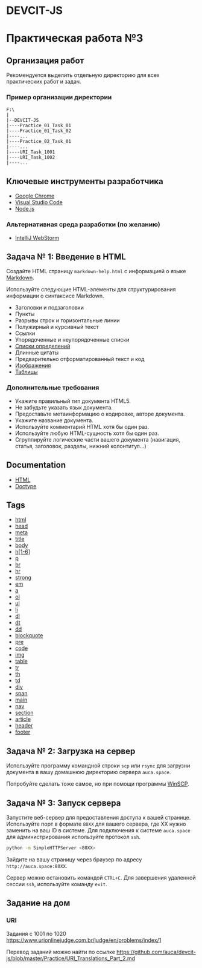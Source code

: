# DEVCIT-JS
Практическая работа №3
======================

## Организация работ

Рекомендуется выделить отдельную директорию для всех практических работ и задач.

### Пример организации директории

```
F:\
|
|--DEVCIT-JS
|----Practice_01_Task_01
|----Practice_01_Task_02
|----...
|----Practice_02_Task_01
|----...
|----URI_Task_1001
|----URI_Task_1002
|----...
```

## Ключевые инструменты разработчика

* [Google Chrome](https://www.google.com/chrome)
* [Visual Studio Code](https://code.visualstudio.com)
* [Node.js](https://nodejs.org/en)

### Альтернативная среда разработки (по желанию)

* [IntelliJ WebStorm](https://www.jetbrains.com/webstorm)

## Задача № 1: Введение в HTML

Создайте HTML страницу `markdown-help.html` с информацией о языке [Markdown](https://daringfireball.net/projects/markdown/).

Используйте следующие HTML-элементы для структурирования информации о синтаксисе Markdown.

* Заголовки и подзаголовки
* Пункты
* Разрывы строк и горизонтальные линии
* Полужирный и курсивный текст
* Ссылки
* Упорядоченные и неупорядоченные списки
* [Списки определений](http://kramdown.gettalong.org/syntax.html#definition-lists)
* Длинные цитаты
* Предварительно отформатированный текст и код
* [Изображения](https://github.com/dcurtis/markdown-mark)
* [Таблицы](http://kramdown.gettalong.org/syntax.html#tables)

### Дополнительные требования

* Укажите правильный тип документа HTML5.
* Не забудьте указать язык документа.
* Предоставьте метаинформацию о кодировке, авторе документа.
* Укажите название документа.
* Используйте комментарий HTML хотя бы один раз.
* Используйте любую HTML-сущность хотя бы один раз.
* Сгруппируйте логические части вашего документа (навигация, статья, заголовок, разделы, нижний колонтитул…)

## Documentation

* [HTML](https://developer.mozilla.org/ru/docs/Glossary/HTML)
* [Doctype](https://developer.mozilla.org/ru/docs/Glossary/Doctype)

## Tags

* [html](https://developer.mozilla.org/ru/docs/Web/HTML/Element/html)
* [head](https://developer.mozilla.org/ru/docs/Web/HTML/Element/head)
* [meta](https://developer.mozilla.org/ru/docs/Web/HTML/Element/meta)
* [title](https://developer.mozilla.org/ru/docs/Web/HTML/Element/title)
* [body](https://developer.mozilla.org/ru/docs/Web/HTML/Element/body)
* [h\[1-6\]](https://developer.mozilla.org/ru/docs/Web/HTML/Element/Heading_Elements)
* [p](https://developer.mozilla.org/ru/docs/Web/HTML/Element/p)
* [br](https://developer.mozilla.org/ru/docs/Web/HTML/Element/br)
* [hr](https://developer.mozilla.org/ru/docs/Web/HTML/Element/hr)
* [strong](https://developer.mozilla.org/ru/docs/Web/HTML/Element/strong)
* [em](https://developer.mozilla.org/ru/docs/Web/HTML/Element/em)
* [a](https://developer.mozilla.org/ru/docs/Web/HTML/Element/a)
* [ol](https://developer.mozilla.org/ru/docs/Web/HTML/Element/ol)
* [ul](https://developer.mozilla.org/ru/docs/Web/HTML/Element/ul)
* [li](https://developer.mozilla.org/ru/docs/Web/HTML/Element/li)
* [dl](https://developer.mozilla.org/ru/docs/Web/HTML/Element/dl)
* [dt](https://developer.mozilla.org/ru/docs/Web/HTML/Element/dt)
* [dd](https://developer.mozilla.org/ru/docs/Web/HTML/Element/dd)
* [blockquote](https://developer.mozilla.org/ru/docs/Web/HTML/Element/blockquote)
* [pre](https://developer.mozilla.org/ru/docs/Web/HTML/Element/pre)
* [code](https://developer.mozilla.org/ru/docs/Web/HTML/Element/code)
* [img](https://developer.mozilla.org/ru/docs/Web/HTML/Element/img)
* [table](https://developer.mozilla.org/ru/docs/Web/HTML/Element/table)
* [tr](https://developer.mozilla.org/ru/docs/Web/HTML/Element/tr)
* [th](https://developer.mozilla.org/ru/docs/Web/HTML/Element/th)
* [td](https://developer.mozilla.org/ru/docs/Web/HTML/Element/td)
* [div](https://developer.mozilla.org/ru/docs/Web/HTML/Element/div)
* [span](https://developer.mozilla.org/ru/docs/Web/HTML/Element/span)
* [main](https://developer.mozilla.org/ru/docs/Web/HTML/Element/main)
* [nav](https://developer.mozilla.org/ru/docs/Web/HTML/Element/nav)
* [section](https://developer.mozilla.org/ru/docs/Web/HTML/Element/section)
* [article](https://developer.mozilla.org/ru/docs/Web/HTML/Element/article)
* [header](https://developer.mozilla.org/ru/docs/Web/HTML/Element/header)
* [footer](https://developer.mozilla.org/ru/docs/Web/HTML/Element/footer)

## Задача № 2: Загрузка на сервер

Используйте программу командной строки `scp` или `rsync` для загрузни документа в вашу домашнюю директорию сервера `auca.space`.

Попробуйте сделать тоже самое, но при помощи программы [WinSCP]( https://winscp.net/eng/downloads.php).

## Задача № 3: Запуск сервера

Запустите веб-сервер для предоставления доступа к вашей странице. Используйте порт в формате `80XX` для вашего сервера, где XX нужно заменить на ваш ID в системе. Для подключения к системе `auca.space` для администрирования используйте протокол `ssh`.

```bash
python -m SimpleHTTPServer <80XX>
```

Зайдите на вашу страницу через браузер по адресу `http://auca.space:80XX`.

Сервер можно остановить командой `CTRL+C`. Для завершения удаленной сессии `ssh`, используйте команду `exit`.

## Задание на дом

### URI

Задания с 1001 по 1020 <https://www.urionlinejudge.com.br/judge/en/problems/index/1>

Перевод заданий можно найти по ссылке <https://github.com/auca/devcit-js/blob/master/Practice/URI_Translations_Part_2.md>
